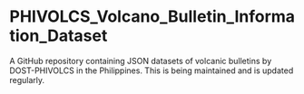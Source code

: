# PHIVOLCS_Volcano_Bulletin_Information_Dataset
A GitHub repository containing JSON datasets of volcanic bulletins by DOST-PHIVOLCS in the Philippines. This is being maintained and is updated regularly.
